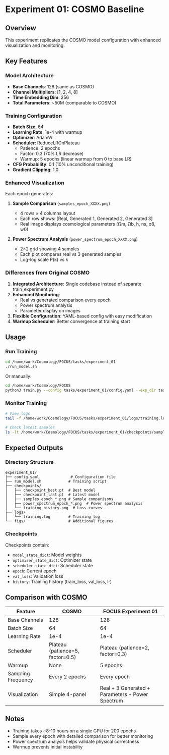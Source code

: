 # Experiment 01: COSMO Baseline

## Overview
This experiment replicates the COSMO model configuration with enhanced visualization and monitoring.

## Key Features

### Model Architecture
- **Base Channels**: 128 (same as COSMO)
- **Channel Multipliers**: [1, 2, 4, 8]
- **Time Embedding Dim**: 256
- **Total Parameters**: ~50M (comparable to COSMO)

### Training Configuration
- **Batch Size**: 64
- **Learning Rate**: 1e-4 with warmup
- **Optimizer**: AdamW
- **Scheduler**: ReduceLROnPlateau
  - Patience: 2 epochs
  - Factor: 0.3 (70% LR decrease)
  - Warmup: 5 epochs (linear warmup from 0 to base LR)
- **CFG Probability**: 0.1 (10% unconditional training)
- **Gradient Clipping**: 1.0

### Enhanced Visualization
Each epoch generates:
1. **Sample Comparison** (`samples_epoch_XXXX.png`)
   - 4 rows × 4 columns layout
   - Each row shows: [Real, Generated 1, Generated 2, Generated 3]
   - Real image displays cosmological parameters (Ωm, Ωb, h, ns, σ8, w0)

2. **Power Spectrum Analysis** (`power_spectrum_epoch_XXXX.png`)
   - 2×2 grid showing 4 samples
   - Each plot compares real vs 3 generated samples
   - Log-log scale P(k) vs k

### Differences from Original COSMO
1. **Integrated Architecture**: Single codebase instead of separate train_experiment.py
2. **Enhanced Monitoring**: 
   - Real vs generated comparison every epoch
   - Power spectrum analysis
   - Parameter display on images
3. **Flexible Configuration**: YAML-based config with easy modification
4. **Warmup Scheduler**: Better convergence at training start

## Usage

### Run Training
```bash
cd /home/work/Cosmology/FOCUS/tasks/experiment_01
./run_model.sh
```

Or manually:
```bash
cd /home/work/Cosmology/FOCUS
python3 train.py --config tasks/experiment_01/config.yaml --exp_dir tasks/experiment_01
```

### Monitor Training
```bash
# View logs
tail -f /home/work/Cosmology/FOCUS/tasks/experiment_01/logs/training.log

# Check latest samples
ls -lt /home/work/Cosmology/FOCUS/tasks/experiment_01/checkpoints/samples_*.png | head
```

## Expected Outputs

### Directory Structure
```
experiment_01/
├── config.yaml              # Configuration file
├── run_model.sh            # Training script
├── checkpoints/
│   ├── checkpoint_best.pt  # Best model
│   ├── checkpoint_last.pt  # Latest model
│   ├── samples_epoch_*.png # Sample comparisons
│   ├── power_spectrum_epoch_*.png  # Power spectrum analysis
│   └── training_history.png  # Loss curves
├── logs/
│   └── training.log        # Training log
└── figs/                   # Additional figures
```

### Checkpoints
Checkpoints contain:
- `model_state_dict`: Model weights
- `optimizer_state_dict`: Optimizer state
- `scheduler_state_dict`: Scheduler state
- `epoch`: Current epoch
- `val_loss`: Validation loss
- `history`: Training history (train_loss, val_loss, lr)

## Comparison with COSMO

| Feature | COSMO | FOCUS Experiment 01 |
|---------|-------|---------------------|
| Base Channels | 128 | 128 |
| Batch Size | 64 | 64 |
| Learning Rate | 1e-4 | 1e-4 |
| Scheduler | Plateau (patience=5, factor=0.5) | Plateau (patience=2, factor=0.3) |
| Warmup | None | 5 epochs |
| Sampling Frequency | Every 2 epochs | Every epoch |
| Visualization | Simple 4-panel | Real + 3 Generated + Parameters + Power Spectrum |

## Notes
- Training takes ~8-10 hours on a single GPU for 200 epochs
- Sample every epoch with detailed comparison for better monitoring
- Power spectrum analysis helps validate physical correctness
- Warmup prevents initial instability

